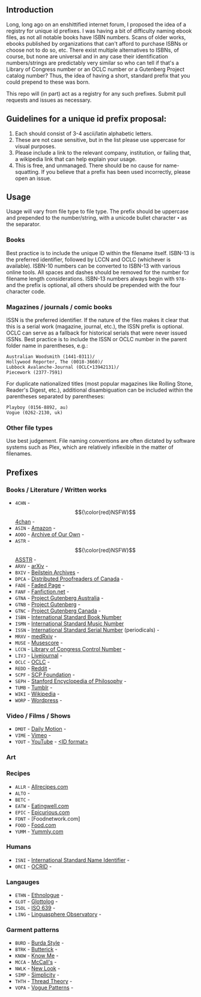 ## Introduction

Long, long ago on an enshittified internet forum, I proposed the idea of a registry for unique id prefixes. I was having a bit of difficulty naming ebook files, as not all notable books have ISBN numbers. Scans of older works, ebooks published by organizations that can't afford to purchase ISBNs or choose not to do so, etc. There exist multiple alternatives to ISBNs, of course, but none are universal and in any case their identification numbers/strings are predictably very similar so who can tell if that's a Library of Congress number or an OCLC number or a Gutenberg Project catalog number? Thus, the idea of having a short, standard prefix that you could prepend to these was born.

This repo will (in part) act as a registry for any such prefixes. Submit pull requests and issues as necessary.

## Guidelines for a unique id prefix proposal:

1. Each should consist of 3-4 ascii/latin alphabetic letters.
2. These are not case sensitive, but in the list please use uppercase for visual purposes.
3. Please include a link to the relevant company, institution, or failing that, a wikipedia link that can help explain your usage.
4. This is free, and unmanaged. There should be no cause for name-squatting. If you believe that a prefix has been used incorrectly, please open an issue.

## Usage

Usage will vary from file type to file type. The prefix should be uppercase and prepended to the number/string, with a unicode bullet character `•` as the separator. 

### Books
Best practice is to include the unique ID within the filename itself. ISBN-13 is the preferred identifier, followed by LCCN and OCLC (whichever is available). ISBN-10 numbers can be converted to ISBN-13 with various online tools. All spaces and dashes should be removed for the number for filename length considerations. ISBN-13 numbers always begin with `978-` and the prefix is optional, all others should be prepended with the four character code.

### Magazines / journals / comic books
ISSN is the preferred identifier. If the nature of the files makes it clear that this is a serial work (magazine, journal, etc.), the ISSN prefix is optional. OCLC can serve as a fallback for historical serials that were never issued ISSNs. Best practice is to include the ISSN or OCLC number in the parent folder name in parentheses, e.g.: 

    Australian Woodsmith (1441-0311)/
    Hollywood Reporter, The (0018-3660)/
    Lubbock Avalanche-Journal (OCLC•13942131)/
    Piecework (2377-7591)

For duplicate nationalized titles (most popular magazines like Rolling Stone, Reader's Digest, etc.), additional disambiguation can be included within the parentheses separated by parentheses:

    Playboy (0156-8892, au)
    Vogue (0262-2130, uk)

### Other file types
Use best judgement. File naming conventions are often dictated by software systems such as Plex, which are relatively inflexible in the matter of filenames.

## Prefixes

### Books / Literature / Written works
* `4CHN` - $${\color{red}NSFW}$$ [4chan](https://4chan.org/) -
* `ASIN` - [Amazon](https://www.amazon.com/) - 
* `AOOO` - [Archive of Our Own](https://archiveofourown.org/) - 
* `ASTR` - $${\color{red}NSFW}$$ [ASSTR](https://asstr.org/) -
* `ARXV` - [arXiv](https://arxiv.org/) -
* `BXIV` - [Beilstein Archives](https://www.beilstein-archives.org/xiv/) - 
* `DPCA` - [Distributed Proofreaders of Canada](https://www.pgdpcanada.net/) - 
* `FADE` - [Faded Page](https://www.fadedpage.com/) - 
* `FANF` - [Fanfiction.net](https://www.fanfiction.net/) -
* `GTNA` - [Project Gutenberg Australia](https://gutenberg.net.au/) - 
* `GTNB` - [Project Gutenberg](https://www.gutenberg.org/) - 
* `GTNC` - [Project Gutenberg Canada](https://gutenberg.ca/index.html) - 
* `ISBN` - [International Standard Book Number]()
* `ISMN` - [International Standard Music Number](https://www.ismn-international.org/)
* `ISSN` - [International Standard Serial Number](https://www.issn.org/) (periodicals) -
* `MRXV` - [medRxiv](https://www.medrxiv.org/) - 
* `MUSE` - [Musescore](https://musescore.com/) - 
* `LCCN` - [Library of Congress Control Number](https://en.wikipedia.org/wiki/Library_of_Congress_Control_Number) -
* `LIVJ` - [Livejournal](https://www.livejournal.com/) -
* `OCLC` - [OCLC](https://en.wikipedia.org/wiki/OCLC#Identifiers_and_linked_data) -
* `REDD` - [Reddit](https://old.reddit.com/) - 
* `SCPF` - [SCP Foundation](https://scp-wiki.wikidot.com/) -
* `SEPH` - [Stanford Encyclopedia of Philosophy](https://plato.stanford.edu/) - 
* `TUMB` - [Tumblr](https://www.tumblr.com/) -
* `WIKI` - [Wikipedia](https://en.wikipedia.org/wiki/Main_Page) -
* `WORP` - [Wordpress](https://wordpress.com/) -

### Video / Films / Shows
* `DMOT` - [Daily Motion](https://dailymotion.com/) - 
* `VIME` - [Vimeo](https://vimeo.com/) - 
* `YOUT` - [YouTube](https://youtube.com/) - [&lt;ID format&gt;](/formats/yout.md)

### Art

### Recipes
* `ALLR` - [Allrecipes.com](https://www.allrecipes.com/)
* `ALTO` - []()
* `BETC` - []()
* `EATW` - [Eatingwell.com](https://www.eatingwell.com/)
* `EPIC` - [Epicurious.com]()
* `FDNT` - [Foodnetwork.com]
* `FOOD` - [Food.com]()
* `YUMM` - [Yummly.com]()

### Humans
* `ISNI` - [International Standard Name Identifier](https://en.wikipedia.org/wiki/International_Standard_Name_Identifier) - 
* `ORCI` - [OCRID](https://en.wikipedia.org/wiki/ORCID) - 

### Langauges
* `ETHN` - [Ethnologue](https://www.ethnologue.com/) - 
* `GLOT` - [Glottolog](https://glottolog.org/) -
* `ISOL` - [ISO 639](https://en.wikipedia.org/wiki/List_of_ISO_639_language_codes) -
* `LING` - [Linguasphere Observatory](https://linguasphere.info/) -

### Garment patterns
* `BURD` - [Burda Style](https://simplicity.com/) - 
* `BTRK` - [Butterick](https://simplicity.com/) -
* `KNOW` - [Know Me](https://simplicity.com/) -
* `MCCA` - [McCall's](https://simplicity.com/) -
* `NWLK` - [New Look](https://simplicity.com/) -
* `SIMP` - [Simplicity](https://simplicity.com/) -
* `THTH` - [Thread Theory](https://threadtheory.ca/) -
* `VOPA` - [Vogue Patterns](https://simplicity.com/) -
